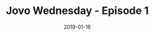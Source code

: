 ---
date: 2019-01-16
title: Jovo Wednesday - Episode 1
video_id: V0TDqhYekPM
description: Build your first Alexa Skill with the Jovo Framework.
categories:
  - Amazon-Alexa
resources:
  - name: Source code
    link: https://github.com/skilltemplates/
  - name: Dabble Lab
    link: https://dabblelab.com
type: Video
set: jovo-wednesday
set_order: 1
---